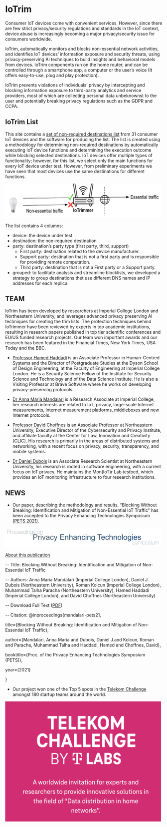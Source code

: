 # IoTrim
Consumer IoT devices come with convenient services. However, since there are few strict privacy/security regulations and standards in the IoT context, device abuse is increasingly becoming a major privacy/security issue for consumers worldwide.

IoTrim, automatically monitors and blocks non-essential network activities, and identifies IoT devices’ information exposure and security threats, using privacy-preserving AI techniques to build insights and behavioral models from devices.
IoTrim components run on the home router, and can be controlled through a smartphone app, a computer or the user’s voice (It offers easy-to-use, plug and play protection). 

IoTrim prevents violations of individuals’ privacy by intercepting and blocking information exposure to third-party analytics and service providers, most of which are collecting personal data unbeknownst to the user and potentially breaking privacy regulations such as the GDPR and CCPA.

## IoTrim List

This site contains a <a href="https://github.com/IoTrim/iotrimlist">set of non-required destinations list</a> from 31 consumer IoT devices and the software for producing the list. The list is created using a methodology for determining non-required destinations by automatically executing IoT device functions and determining the execution outcome while blocking selected destinations.
IoT devices offer multiple types of functionality; however, for this list, we select only the main functions for every IoT device under test. However, from preliminary experiments we have seen that most devices use the same destinations for different functions. 

<a href="https://github.com/IoTrim/iotrimlist/"><img src="https://raw.githubusercontent.com/IoTrim/iotrimlist/master/iotrim.png" width="500"/></a>

The list contains 4 columns: 

* device: the device under test
* destination: the non-required destination 
* party: destination’s party type (first party, third, support)
     - First party: destination related to the device manufacturer.
     - Support party: destination that is not a first party and is responsible for providing remote computation.
     - Third party: destination that is not a First party or a Support party. 
* grouped: to facilitate analysis and streamline blocklists, we developed a strategy to group destinations thet use different DNS names and IP addresses for each replica. 

## TEAM
IoTrim has been developed by researchers at Imperial College London and Northeastern University, and leverages advanced privacy preserving AI techniques for creating the trim lists. The protection techniques behind IoTrimmer have been reviewed by experts in top academic institutions, resulting in research papers published in top tier scientific conferences and EU/US funded research projects. Our team won important awards and our research has been featured in the Financial Times, New York Times, USA Today and the BBC. 

* <a href="https://haddadi.github.io/">Professor Hamed Haddadi</a> is an Associate Professor in Human-Centred Systems and the Director of Postgraduate Studies at the Dyson School of Design Engineering, at the Faculty of Engineering at Imperial College London. He is a Security Science Fellow of the Institute for Security Science and Technology and of the Data Science Institute. He is also a Visiting Professor at Brave Software where he works on developing privacy-preserving protocols.
 
* <a href="https://www.imperial.ac.uk/people/anna-maria.mandalari">Dr Anna Maria Mandalari</a> is a Research Associate at Imperial College, her research interests are related to IoT, privacy, large-scale Internet measurements, Internet measurement platforms, middleboxes and new Internet protocols. 

* <a href="https://david.choffnes.com/">Professor David Choffnes</a> is an Associate Professor at Northeastern University, Executive Director of the Cybersecurity and Privacy Institute, and affiliate faculty at the Center for Law, Innovation and Creativity (CLIC). His research is primarily in the areas of distributed systems and networking, with a recent focus on privacy, security, transparency, and mobile systems.

* <a href="https://www.khoury.northeastern.edu/people/daniel-j-dubois/">Dr Daniel Dubois</a> is an Associate Research Scientist at Northeastern University, his research is rooted in software engineering, with a current focus on IoT privacy. He maintains the Mon(IoT)r Lab testbed, which provides an IoT monitoring infrastructure to four research institutions.  


## NEWS
* Our paper, describing the methodology and results, “Blocking Without Breaking: Identification and Mitigation of Non-Essential IoT Traffic” has been accepted to the Privacy Enhancing Technologies Symposium <a href="https://petsymposium.org/2021/paperlist.php">(PETS 2021)</a>.

<a href="https://petsymposium.org/2021"><img src="https://raw.githubusercontent.com/IoTrim/iotrimlist/master/pets.png" width="500"/></a>

<u>About this publication</u>

-- Title: Blocking Without Breaking: Identification and Mitigation of Non-Essential IoT Traffic

-- Authors: Anna Maria Mandalari (Imperial College London), Daniel J. Dubois (Northeastern University), Roman Kolcun (Imperial College London), Muhammad Talha Paracha (Northeastern University), Hamed Haddadi (Imperial College London), and David Choffnes (Northeastern University)

-- Download Full Text (<a href="https://arxiv.org/abs/2105.05162">PDF</a>)

-- Citation:
@inproceedings{mandalari-pets21,

title={Blocking Without Breaking: Identification and Mitigation of Non-Essential IoT Traffic},

author={Mandalari, Anna Maria and Dubois, Daniel J.and Kolcun, Roman and Paracha, Muhammad Talha and Haddadi, Hamed and Choffnes, David},

booktitle={Proc. of the Privacy Enhancing Technologies Symposium (PETS)},

year={2021}

}


* Our project won one of the Top 5 spots in the <a href="https://telekom-challenge.com/">Telekom Challenge</a> amongst 180 startup teams around the world. 

<a href="https://telekom-challenge.com/"><img src="https://raw.githubusercontent.com/IoTrim/iotrimlist/master/telekom.png" width="500"/></a>


